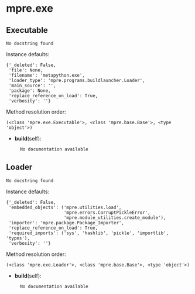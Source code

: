 mpre.exe
==============



Executable
--------------

	No docstring found


Instance defaults: 

	{'_deleted': False,
	 'file': None,
	 'filename': 'metapython.exe',
	 'loader_type': 'mpre.programs.buildlauncher.Loader',
	 'main_source': '',
	 'package': None,
	 'replace_reference_on_load': True,
	 'verbosity': ''}

Method resolution order: 

	(<class 'mpre.exe.Executable'>, <class 'mpre.base.Base'>, <type 'object'>)

- **build**(self):

		No documentation available


Loader
--------------

	No docstring found


Instance defaults: 

	{'_deleted': False,
	 'embedded_objects': ('mpre.utilities.load',
	                      'mpre.errors.CorruptPickleError',
	                      'mpre.module_utilities.create_module'),
	 'importer': 'mpre.package.Package_Importer',
	 'replace_reference_on_load': True,
	 'required_imports': ('sys', 'hashlib', 'pickle', 'importlib', 'types'),
	 'verbosity': ''}

Method resolution order: 

	(<class 'mpre.exe.Loader'>, <class 'mpre.base.Base'>, <type 'object'>)

- **build**(self):

		No documentation available
